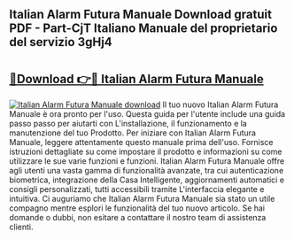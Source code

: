 ## Italian Alarm Futura Manuale Download gratuit PDF - Part-CjT Italiano Manuale del proprietario del servizio 3gHj4

# <h2><a href="http://df9dgh.blite.top/?on=Italian+Alarm+Futura+Manuale">🔗Download 👉🔴 Italian Alarm Futura Manuale</a></h2>

[![Italian Alarm Futura Manuale download](https://i.imgur.com/lujVjoI.png)](http://df9dgh.blite.top/?on=Italian+Alarm+Futura+Manuale)
Il tuo nuovo Italian Alarm Futura Manuale è ora pronto per l'uso. Questa guida per l'utente include una guida passo passo per aiutarti con L'installazione, il funzionamento e la manutenzione del tuo Prodotto. Per iniziare con Italian Alarm Futura Manuale, leggere attentamente questo manuale prima dell'uso. Fornisce istruzioni dettagliate su come impostare il prodotto e informazioni su come utilizzare le sue varie funzioni e funzioni. Italian Alarm Futura Manuale offre agli utenti una vasta gamma di funzionalità avanzate, tra cui autenticazione biometrica, integrazione della Casa Intelligente, aggiornamenti automatici e consigli personalizzati, tutti accessibili tramite L'interfaccia elegante e intuitiva. Ci auguriamo che Italian Alarm Futura Manuale sia stato un utile compagno mentre esplori le funzionalità del tuo nuovo articolo. Se hai domande o dubbi, non esitare a contattare il nostro team di assistenza clienti.
